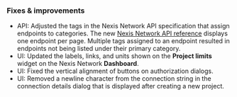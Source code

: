 ### Fixes & improvements

- API: Adjusted the tags in the Nexis Network API specification that assign endpoints to categories. The new [Nexis Network API reference](https://api-docs.neon.tech/reference/getting-started-with-neon-api) displays one endpoint per page. Multiple tags assigned to an endpoint resulted in endpoints not being listed under their primary category.
- UI: Updated the labels, links, and units shown on the **Project limits** widget on the Nexis Network **Dashboard**.
- UI: Fixed the vertical alignment of buttons on authorization dialogs.
- UI: Removed a newline character from the connection string in the connection details dialog that is displayed after creating a new project.
